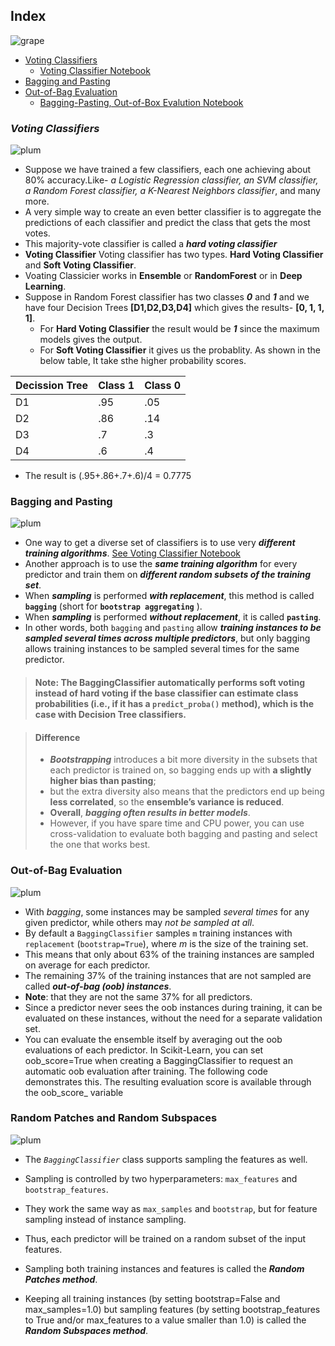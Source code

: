 ## Index
![grape](https://user-images.githubusercontent.com/12748752/126882595-d1f5449e-14bb-4ab3-809c-292caf0858a1.png)
* [Voting Classifiers](#voting-classifiers)
   * [Voting Classifier Notebook](https://nbviewer.org/github/iAmKankan/MachineLearning_With_Python/blob/master/Supervised/Ensemble-Learning_and_Randon-Forest/votingClassifier.ipynb)
 * [Bagging and Pasting](#bagging-and-pasting)
 * [Out-of-Bag Evaluation](https://nbviewer.org/github/iAmKankan/MachineLearning_With_Python/tree/master/Supervised/Ensemble-Learning_and_Randon-Forest#out-of-bag-evaluation)
   * [Bagging-Pasting, Out-of-Box Evalution Notebook](https://nbviewer.org/github/iAmKankan/MachineLearning_With_Python/blob/master/Supervised/Ensemble-Learning_and_Randon-Forest/bagging_pasting.ipynb)


### _Voting Classifiers_
![plum](https://user-images.githubusercontent.com/12748752/126882596-b9ba4645-7001-435e-9a3c-d4416a2543c1.png)
* Suppose we have trained a few classifiers, each one achieving about 80% accuracy.Like- _a Logistic Regression classifier, an SVM classifier, a Random Forest classifier, a K-Nearest Neighbors classifier_, and many more.
* A very simple way to create an even better classifier is to aggregate the predictions of each classifier and predict the class that gets the most votes. 
* This majority-vote classifier is called a _**hard voting classifier**_
* **Voting Classifier** Voting classifier has two types. **Hard Voting Classifier** and **Soft Voting Classifier**.
* Voating Classicier works in **Ensemble** or **RandomForest** or in **Deep Learning**.
* Suppose in Random Forest classifier has two classes ***0*** and ***1*** and we have four Decision Trees **[D1,D2,D3,D4]** which gives the results- **[0, 1, 1, 1]**.
    * For **Hard Voting Classifier** the result would be ***1*** since the maximum models gives the output.
    * For **Soft Voting Classifier** it gives us the probablity. As shown in the below table, It take sthe higher probability scores.
    
| Decission Tree |Class **1** |Class **0** |
|----|-------|-------|
| D1 | .95 | .05 |
| D2 | .86 | .14 |
| D3 | .7 | .3 |
| D4 | .6 | .4 |


* The result is (.95+.86+.7+.6)/4 = 0.7775


### Bagging and Pasting
![plum](https://user-images.githubusercontent.com/12748752/126882596-b9ba4645-7001-435e-9a3c-d4416a2543c1.png)
* One way to get a diverse set of classifiers is to use very **_different training algorithms_**. [See Voting Classifier Notebook](https://nbviewer.org/github/iAmKankan/MachineLearning_With_Python/blob/master/Supervised/Ensemble-Learning_and_Randon-Forest/votingClassifier.ipynb)
* Another approach is to use the ***same training algorithm*** for every predictor and train them on ***different random subsets of the training set***.
* When **_sampling_** is performed **_with replacement_**, this method is called **`bagging`** (short for **`bootstrap aggregating`** ). 
* When **_sampling_** is performed **_without replacement_**, it is called **`pasting`**. 
* In other words, both `bagging` and `pasting` allow **_training instances to be sampled several times across multiple predictors_**, but only bagging allows training instances to be sampled several times for the same predictor.
> #### Note: The BaggingClassifier automatically performs soft voting instead of hard voting if the base classifier can estimate class probabilities (i.e., if it has a `predict_proba()` method), which is the case with Decision Tree classifiers.

> #### Difference
> * _**Bootstrapping**_ introduces a bit more diversity in the subsets that each predictor is trained on, so bagging ends up with **a slightly higher bias than pasting**; 
> * but the extra diversity also means that the predictors end up being **less correlated**, so the **ensemble’s variance is reduced**. 
> * **Overall**, _**bagging often results in better models**_. 
> * However, if you have spare time and CPU power, you can use cross-validation to evaluate both bagging and pasting and select the one that works best.


### Out-of-Bag Evaluation
![plum](https://user-images.githubusercontent.com/12748752/126882596-b9ba4645-7001-435e-9a3c-d4416a2543c1.png)
* With _bagging_, some instances may be sampled _several times_ for any given predictor, while others may _not be sampled at all_. 
* By default a `BaggingClassifier` samples `m` training instances with `replacement` (`bootstrap=True`), where _m_ is the size of the training set. 
* This means that only about 63% of the training instances are sampled on average for each predictor. 
* The remaining 37% of the training instances that are not sampled are called **_out-of-bag (oob) instances_**.
*  **Note**:  that they are not the same 37% for all predictors. 
*  Since a predictor never sees the oob instances during training, it can be evaluated on these instances, without the need for a separate validation set. 
*  You can evaluate the ensemble itself by averaging out the oob evaluations of each predictor. In Scikit-Learn, you can set oob_score=True when creating a BaggingClassifier to request an automatic oob evaluation after training. The following code demonstrates this. The resulting evaluation score is available through the oob_score_ variable

### Random Patches and Random Subspaces
![plum](https://user-images.githubusercontent.com/12748752/126882596-b9ba4645-7001-435e-9a3c-d4416a2543c1.png)
* The _`BaggingClassifier`_ class supports sampling the features as well. 
* Sampling is controlled by two hyperparameters: `max_features` and `bootstrap_features`. 
* They work the same way as `max_samples` and `bootstrap`, but for feature sampling instead of instance sampling. 
* Thus, each predictor will be trained on a random subset of the input features.

* Sampling both training instances and features is called the _**Random Patches method**_. 
* Keeping all training instances (by setting bootstrap=False and max_samples=1.0) but sampling features (by setting bootstrap_features to True and/or max_features to a value smaller than 1.0) is called the _**Random Subspaces method**_. 
